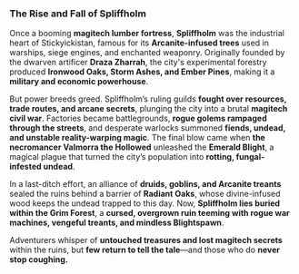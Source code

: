 ### **The Rise and Fall of Spliffholm**

Once a booming **magitech lumber fortress**, **Spliffholm** was the industrial heart of Stickyickistan, famous for its **Arcanite-infused trees** used in warships, siege engines, and enchanted weaponry. Originally founded by the dwarven artificer **Draza Zharrah**, the city's experimental forestry produced **Ironwood Oaks, Storm Ashes, and Ember Pines**, making it a **military and economic powerhouse**.

But power breeds greed. Spliffholm’s ruling guilds **fought over resources, trade routes, and arcane secrets**, plunging the city into a brutal **magitech civil war**. Factories became battlegrounds, **rogue golems rampaged through the streets**, and desperate warlocks summoned **fiends, undead, and unstable reality-warping magic**. The final blow came when **the necromancer Valmorra the Hollowed** unleashed the **Emerald Blight**, a magical plague that turned the city’s population into **rotting, fungal-infested undead**.

In a last-ditch effort, an alliance of **druids, goblins, and Arcanite treants** sealed the ruins behind a barrier of **Radiant Oaks**, whose divine-infused wood keeps the undead trapped to this day. Now, **Spliffholm lies buried within the Grim Forest**, a **cursed, overgrown ruin teeming with rogue war machines, vengeful treants, and mindless Blightspawn**.

Adventurers whisper of **untouched treasures and lost magitech secrets** within the ruins, but **few return to tell the tale**—and those who do **never stop coughing.**